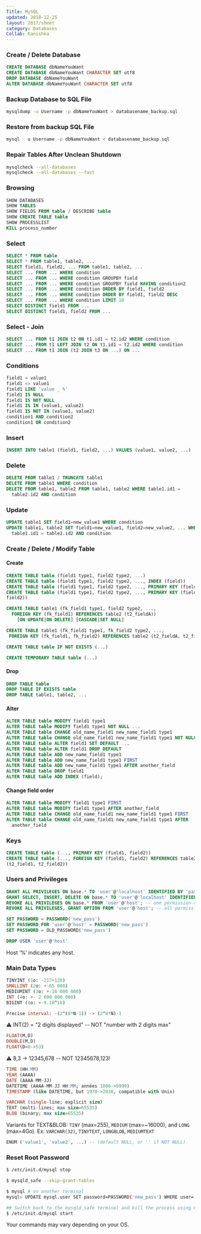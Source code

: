 ```yaml
---
Title: MySQL
updated: 2018-12-25
layout: 2017/sheet
category: Databases
Collab: Kanishka
---
```


### Create / Delete Database

```sql
CREATE DATABASE dbNameYouWant
CREATE DATABASE dbNameYouWant CHARACTER SET utf8
DROP DATABASE dbNameYouWant
ALTER DATABASE dbNameYouWant CHARACTER SET utf8
```

### Backup Database to SQL File

```bash
mysqldump -u Username -p dbNameYouWant > databasename_backup.sql
```

### Restore from backup SQL File

```bash
mysql - u Username -p dbNameYouWant < databasename_backup.sql
```

### Repair Tables After Unclean Shutdown

```bash
mysqlcheck --all-databases
mysqlcheck --all-databases --fast
```

### Browsing

```sql
SHOW DATABASES
SHOW TABLES
SHOW FIELDS FROM table / DESCRIBE table
SHOW CREATE TABLE table
SHOW PROCESSLIST
KILL process_number
```

### Select

```sql
SELECT * FROM table
SELECT * FROM table1, table2, ...
SELECT field1, field2, ... FROM table1, table2, ...
SELECT ... FROM ... WHERE condition
SELECT ... FROM ... WHERE condition GROUPBY field
SELECT ... FROM ... WHERE condition GROUPBY field HAVING condition2
SELECT ... FROM ... WHERE condition ORDER BY field1, field2
SELECT ... FROM ... WHERE condition ORDER BY field1, field2 DESC
SELECT ... FROM ... WHERE condition LIMIT 10
SELECT DISTINCT field1 FROM ...
SELECT DISTINCT field1, field2 FROM ...
```

### Select - Join

```sql
SELECT ... FROM t1 JOIN t2 ON t1.id1 = t2.id2 WHERE condition
SELECT ... FROM t1 LEFT JOIN t2 ON t1.id1 = t2.id2 WHERE condition
SELECT ... FROM t1 JOIN (t2 JOIN t3 ON ...) ON ...
```

### Conditions

```sql
field1 = value1
field1 <> value1
field1 LIKE 'value _ %'
field1 IS NULL
field1 IS NOT NULL
field1 IS IN (value1, value2)
field1 IS NOT IN (value1, value2)
condition1 AND condition2
condition1 OR condition2
```

### Insert

```sql
INSERT INTO table1 (field1, field2, ...) VALUES (value1, value2, ...)
```

### Delete

```sql
DELETE FROM table1 / TRUNCATE table1
DELETE FROM table1 WHERE condition
DELETE FROM table1, table2 FROM table1, table2 WHERE table1.id1 =
  table2.id2 AND condition
```

### Update

```sql
UPDATE table1 SET field1=new_value1 WHERE condition
UPDATE table1, table2 SET field1=new_value1, field2=new_value2, ... WHERE
  table1.id1 = table2.id2 AND condition
```

### Create / Delete / Modify Table

#### Create

```sql
CREATE TABLE table (field1 type1, field2 type2, ...)
CREATE TABLE table (field1 type1, field2 type2, ..., INDEX (field))
CREATE TABLE table (field1 type1, field2 type2, ..., PRIMARY KEY (field1))
CREATE TABLE table (field1 type1, field2 type2, ..., PRIMARY KEY (field1,
field2))
```

```sql
CREATE TABLE table1 (fk_field1 type1, field2 type2, ...,
  FOREIGN KEY (fk_field1) REFERENCES table2 (t2_fieldA))
    [ON UPDATE|ON DELETE] [CASCADE|SET NULL]
```

```sql
CREATE TABLE table1 (fk_field1 type1, fk_field2 type2, ...,
 FOREIGN KEY (fk_field1, fk_field2) REFERENCES table2 (t2_fieldA, t2_fieldB))
```

```sql
CREATE TABLE table IF NOT EXISTS (...)
```

```sql
CREATE TEMPORARY TABLE table (...)
```

#### Drop

```sql
DROP TABLE table
DROP TABLE IF EXISTS table
DROP TABLE table1, table2, ...
```

#### Alter

```sql
ALTER TABLE table MODIFY field1 type1
ALTER TABLE table MODIFY field1 type1 NOT NULL ...
ALTER TABLE table CHANGE old_name_field1 new_name_field1 type1
ALTER TABLE table CHANGE old_name_field1 new_name_field1 type1 NOT NULL ...
ALTER TABLE table ALTER field1 SET DEFAULT ...
ALTER TABLE table ALTER field1 DROP DEFAULT
ALTER TABLE table ADD new_name_field1 type1
ALTER TABLE table ADD new_name_field1 type1 FIRST
ALTER TABLE table ADD new_name_field1 type1 AFTER another_field
ALTER TABLE table DROP field1
ALTER TABLE table ADD INDEX (field);
```

#### Change field order

```sql
ALTER TABLE table MODIFY field1 type1 FIRST
ALTER TABLE table MODIFY field1 type1 AFTER another_field
ALTER TABLE table CHANGE old_name_field1 new_name_field1 type1 FIRST
ALTER TABLE table CHANGE old_name_field1 new_name_field1 type1 AFTER
  another_field
```

### Keys

```sql
CREATE TABLE table (..., PRIMARY KEY (field1, field2))
CREATE TABLE table (..., FOREIGN KEY (field1, field2) REFERENCES table2
(t2_field1, t2_field2))
```

### Users and Privileges

```sql
GRANT ALL PRIVILEGES ON base.* TO 'user'@'localhost' IDENTIFIED BY 'password';
GRANT SELECT, INSERT, DELETE ON base.* TO 'user'@'localhost' IDENTIFIED BY 'password';
REVOKE ALL PRIVILEGES ON base.* FROM 'user'@'host'; -- one permission only
REVOKE ALL PRIVILEGES, GRANT OPTION FROM 'user'@'host'; -- all permissions
```

```sql
SET PASSWORD = PASSWORD('new_pass')
SET PASSWORD FOR 'user'@'host' = PASSWORD('new_pass')
SET PASSWORD = OLD_PASSWORD('new_pass')
```

```sql
DROP USER 'user'@'host'
```

Host ‘%’ indicates any host.

### Main Data Types

```sql
TINYINT (1o: -217+128)
SMALLINT (2o: +-65 000)
MEDIUMINT (3o: +-16 000 000)
INT (4o: +- 2 000 000 000)
BIGINT (8o: +-9.10^18)
```

```sql
Precise interval: -(2^(8*N-1)) -> (2^8*N)-1
```

⚠ INT(2) = "2 digits displayed" -- NOT "number with 2 digits max"

```sql
FLOAT(M,D)
DOUBLE(M,D)
FLOAT(D=0->53)
```

⚠ 8,3 -> 12345,678 -- NOT 12345678,123!

```sql
TIME (HH:MM)
YEAR (AAAA)
DATE (AAAA-MM-JJ)
DATETIME (AAAA-MM-JJ HH:MM; années 1000->9999)
TIMESTAMP (like DATETIME, but 1970->2038, compatible with Unix)
```

```sql
VARCHAR (single-line; explicit size)
TEXT (multi-lines; max size=65535)
BLOB (binary; max size=65535)
```

Variants for TEXT&BLOB: `TINY` (max=255), `MEDIUM` (max=~16000), and `LONG` (max=4Go). Ex: `VARCHAR(32)`, `TINYTEXT`, `LONGBLOB`, `MEDIUMTEXT`

```sql
ENUM ('value1', 'value2', ...) -- (default NULL, or '' if NOT NULL)
```

### Reset Root Password

```bash
$ /etc/init.d/mysql stop
```

```bash
$ mysqld_safe --skip-grant-tables
```

```bash
$ mysql # on another terminal
mysql> UPDATE mysql.user SET password=PASSWORD('new_pass') WHERE user='root';
```

```bash
## Switch back to the mysqld_safe terminal and kill the process using Control + \
$ /etc/init.d/mysql start
```

Your commands may vary depending on your OS.
